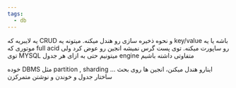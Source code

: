 ```yaml
---
tags:
  - db
---
```


یه لایبریه که CRUD و نحوه ذخیره سازی رو هندل میکنه. میتونه یه key/value باشه یا یه موتوری که full acid رو ساپورت میکنه. توی پست گرس نمیشه انجین رو عوض کرد ولی توی MYSQL میتونیم حتی به ازای هر جدول engine متفاوتی داشته باشیم

خوده DBMS مثل partition , sharding ... اینارو هندل میکنن، انجین ها روی بحث ساختار جدول و خوندن و نوشتن متمرکزن